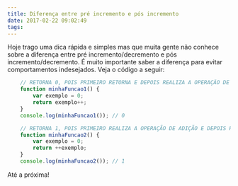 ```yaml
---
title: Diferença entre pré incremento e pós incremento
date: 2017-02-22 09:02:49
tags:
---
```

Hoje trago uma dica rápida e simples mas que muita gente não conhece sobre a diferença entre pré incremento/decremento e pós incremento/decremento. É muito importante saber a diferença para evitar comportamentos indesejados. Veja o código a seguir:

<!--more-->
```javascript
    // RETORNA 0, POIS PRIMEIRO RETORNA E DEPOIS REALIZA A OPERAÇÃO DE ADIÇÃO
    function minhaFuncao1() {
        var exemplo = 0;
        return exemplo++;
    }
    console.log(minhaFuncao1()); // 0

    // RETORNA 1, POIS PRIMEIRO REALIZA A OPERAÇÃO DE ADIÇÃO E DEPOIS RETORNA
    function minhaFuncao2() {
        var exemplo = 0;
        return ++exemplo;
    }
    console.log(minhaFuncao2()); // 1
```

Até a próxima!